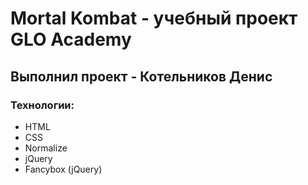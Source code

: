 # Mortal Kombat - учебный проект GLO Academy
## Выполнил проект - Котельников Денис
### Технологии:
- HTML
- CSS
- Normalize
- jQuery
- Fancybox (jQuery)
